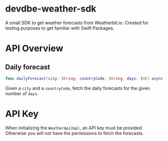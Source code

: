 # devdbe-weather-sdk

A small SDK to get weather forecasts from Weatherbit.io.
Created for testing purposes to get familiar with Swift Packages.

# API Overview
## Daily forecast

```swift
func dailyForecast(city: String, countryCode: String, days: Int) async -> RForecastDay?
```

Given a `city` and a `countryCode`, fetch the daily forecasts for the given number of `days`.

# API Key
When initializing the `WeatherApiImpl`, an API key must be provided. Otherwise you will not have the permissions to fetch the forecasts.
